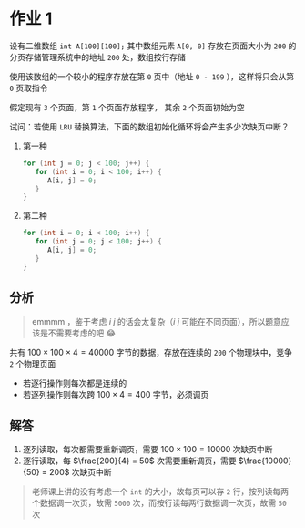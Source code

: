# 作业 1

设有二维数组 `int A[100][100];` 其中数组元素 `A[0, 0]` 存放在页面大小为 `200` 的分页存储管理系统中的地址 `200` 处，数组按行存储

使用该数组的一个较小的程序存放在第 `0` 页中（地址 `0 - 199` ），这样将只会从第 `0` 页取指令

假定现有 `3` 个页面，第 `1` 个页面存放程序， 其余 `2` 个页面初始为空

试问：若使用 `LRU` 替换算法，下面的数组初始化循环将会产生多少次缺页中断？

1. 第一种

   ```cpp
   for (int j = 0; j < 100; j++) {
      for (int i = 0; i < 100; i++) {
         A[i, j] = 0;
      }
   }
   ```

2. 第二种
   ```cpp
   for (int i = 0; i < 100; i++) {
      for (int j = 0; j < 100; j++) {
         A[i, j] = 0;
      }
   }
   ```

## 分析

> emmmm ，鉴于考虑 $i\ j$ 的话会太复杂（$i\ j$ 可能在不同页面），所以题意应该是不需要考虑的吧 :joy:

共有 $100 \times 100 \times 4 = 40000$ 字节的数据，存放在连续的 `200` 个物理块中，竞争 `2` 个物理页面

-  若逐行操作则每次都是连续的
-  若逐列操作则每次跨 $100 \times 4 = 400$ 字节，必须调页

## 解答

1. 逐列读取，每次都需要重新调页，需要 $100 \times 100 = 10000$ 次缺页中断
2. 逐行读取，每 $\frac{200}{4} = 50$ 次需要重新调页，需要 $\frac{10000}{50} = 200$ 次缺页中断

> 老师课上讲的没有考虑一个 `int` 的大小，故每页可以存 `2` 行，按列读每两个数据调一次页，故需 `5000` 次，而按行读每两行数据调一次页，故需 `50` 次
